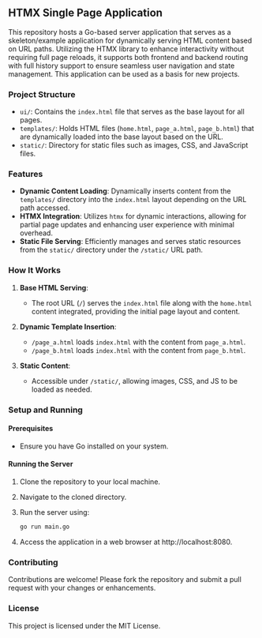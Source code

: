 ## HTMX Single Page Application

This repository hosts a Go-based server application that serves as a skeleton/example application for dynamically serving HTML content based on URL paths. Utilizing the HTMX library to enhance interactivity without requiring full page reloads, it supports both frontend and backend routing with full history support to ensure seamless user navigation and state management. This application can be used as a basis for new projects.

### Project Structure

- `ui/`: Contains the `index.html` file that serves as the base layout for all pages.
- `templates/`: Holds HTML files (`home.html`, `page_a.html`, `page_b.html`) that are dynamically loaded into the base layout based on the URL.
- `static/`: Directory for static files such as images, CSS, and JavaScript files.

### Features

- **Dynamic Content Loading**: Dynamically inserts content from the `templates/` directory into the `index.html` layout depending on the URL path accessed.
- **HTMX Integration**: Utilizes `htmx` for dynamic interactions, allowing for partial page updates and enhancing user experience with minimal overhead.
- **Static File Serving**: Efficiently manages and serves static resources from the `static/` directory under the `/static/` URL path.

### How It Works

1. **Base HTML Serving**:
   - The root URL (`/`) serves the `index.html` file along with the `home.html` content integrated, providing the initial page layout and content.

2. **Dynamic Template Insertion**:
   - `/page_a.html` loads `index.html` with the content from `page_a.html`.
   - `/page_b.html` loads `index.html` with the content from `page_b.html`.

3. **Static Content**:
   - Accessible under `/static/`, allowing images, CSS, and JS to be loaded as needed.

### Setup and Running

#### Prerequisites

- Ensure you have Go installed on your system.

#### Running the Server

1. Clone the repository to your local machine.
2. Navigate to the cloned directory.
3. Run the server using:

   ```bash
   go run main.go

4. Access the application in a web browser at http://localhost:8080.

### Contributing

Contributions are welcome! Please fork the repository and submit a pull request with your changes or enhancements.

### License

This project is licensed under the MIT License.
